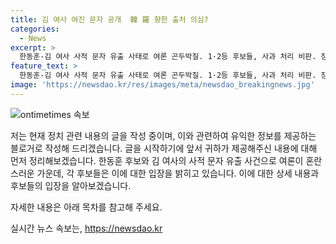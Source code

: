 ```yaml
---
title: 김 여사 여진 문자 공개  韓 羅 향한 출처 의심?
categories:
  - News
excerpt: >
  한동훈-김 여사 사적 문자 유출 사태로 여론 곤두박질. 1·2등 후보들, 사과 처리 비판. 장동혁 의원 당원들, 영부인 사절 공개 불합리 발언. 유출 경로, 나경원 후보 반박. 원희룡 후보는 정책안 발표 중심으로 주목. 특검·탄핵 파도 넘기 역부족 발언 등 통해 클릭유도.
feature_text: >
  한동훈-김 여사 사적 문자 유출 사태로 여론 곤두박질. 1·2등 후보들, 사과 처리 비판. 장동혁 의원 당원들, 영부인 사절 공개 불합리 발언. 유출 경로, 나경원 후보 반박. 원희룡 후보는 정책안 발표 중심으로 주목. 특검·탄핵 파도 넘기 역부족 발언 등 통해 클릭유도.
image: 'https://newsdao.kr/res/images/meta/newsdao_breakingnews.jpg'
---
```


<p><img src="https://newsdao.kr/res/images/meta/newsdao_breakingnews.jpg" alt="ontimetimes 속보" /></p>

<p>저는 현재 정치 관련 내용의 글을 작성 중이며, 이와 관련하여 유익한 정보를 제공하는 블로거로 작성해 드리겠습니다. 글을 시작하기에 앞서 귀하가 제공해주신 내용에 대해 먼저 정리해보겠습니다. 한동훈 후보와 김 여사의 사적 문자 유출 사건으로 여론이 혼란스러운 가운데, 각 후보들은 이에 대한 입장을 밝히고 있습니다. 이에 대한 상세 내용과 후보들의 입장을 알아보겠습니다. </p>

<p>자세한 내용은 아래 목차를 참고해 주세요.</p>
실시간 뉴스 속보는, <a href="https://newsdao.kr" rel="dofollow">https://newsdao.kr</a>


